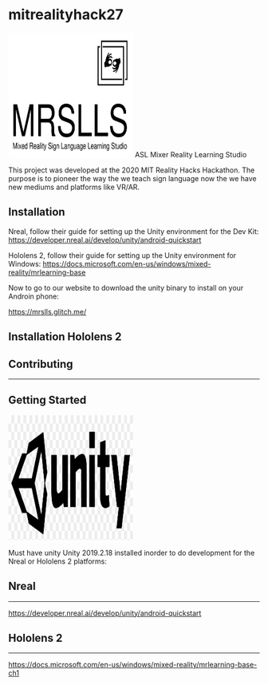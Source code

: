 # mitrealityhack27
<img src="designs/32.png" height="250" width="250">
ASL Mixer Reality Learning Studio

This project was developed at the 2020 MIT Reality Hacks Hackathon. The purpose is to pioneer the way the we teach sign language now the we have new mediums and platforms like VR/AR.

## Installation 
Nreal, follow their guide for setting up the Unity environment for the Dev Kit:
https://developer.nreal.ai/develop/unity/android-quickstart

Hololens 2, follow their guide for setting up the Unity environment for Windows:
https://docs.microsoft.com/en-us/windows/mixed-reality/mrlearning-base

Now to go to our website to download the unity binary to install on your Androin phone:

https://mrslls.glitch.me/

## Installation Hololens 2

## Contributing
***
## Getting Started
<img src="designs/unity-logo.png" height="250" width="250">

Must have unity Unity 2019.2.18 installed inorder to do development for the Nreal or Hololens 2 platforms:

## Nreal
---
https://developer.nreal.ai/develop/unity/android-quickstart


## Hololens 2
---
https://docs.microsoft.com/en-us/windows/mixed-reality/mrlearning-base-ch1

